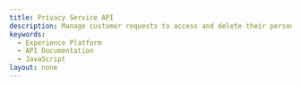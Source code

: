 ```yaml
---
title: Privacy Service API
description: Manage customer requests to access and delete their personal data.
keywords: 
  - Experience Platform
  - API Documentation
  - JavaScript
layout: none
--- 
```

<RedoclyAPIBlock src="https://raw.githubusercontent.com/AdobeDocs/experience-platform-apis/main/src/swagger-specs/privacy-service.yaml"/>